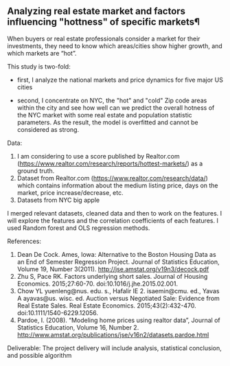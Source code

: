 ## Analyzing real estate market and factors influencing "hottness" of specific markets¶

When buyers or real estate professionals consider a market for their investments, they need to know which areas/cities show higher growth, and which markets are “hot”.

This study is two-fold:

- first, I analyze the national markets and price dynamics for five major US cities

- second, I concentrate on NYC, the "hot" and "cold" Zip code areas within the city and see how well can we predict the overall hotness of the NYC market with some real estate and population statistic parameters. As the result, the model is overfitted and cannot be considered as strong.


Data: 
1) I am considering to use a score published by Realtor.com (https://www.realtor.com/research/reports/hottest-markets/) as a ground truth.
2) Dataset from Realtor.com (https://www.realtor.com/research/data/) which contains information about the medium listing price, days on the market, price increase/decrease, etc.
3) Datasets from NYC big apple

I merged relevant datasets, cleaned data and then to work on the features.
I will explore the features and the correlation coefficients of each features.
I used Random forest and OLS regression methods. 

References: 
1)	Dean De Cock. Ames, Iowa: Alternative to the Boston Housing Data as an End of Semester Regression Project. Journal of Statistics Education, Volume 19, Number 3(2011).  http://jse.amstat.org/v19n3/decock.pdf
2)	Zhu S, Pace RK. Factors underlying short sales. Journal of Housing Economics. 2015;27:60-70. doi:10.1016/j.jhe.2015.02.001.
3)	Chow YL yuenleng@nus. edu. s., Hafalir IE 2. isaemin@cmu. ed., Yavas A ayavas@us. wisc. ed. Auction versus Negotiated Sale: Evidence from Real Estate Sales. Real Estate Economics. 2015;43(2):432-470. doi:10.1111/1540-6229.12056.
4)	Pardoe, I. (2008). “Modeling home prices using realtor data”, Journal of Statistics Education, Volume 16,
Number 2. http://www.amstat.org/publications/jse/v16n2/datasets.pardoe.html

Deliverable: The project delivery will include analysis, statistical conclusion, and possible  algorithm 


